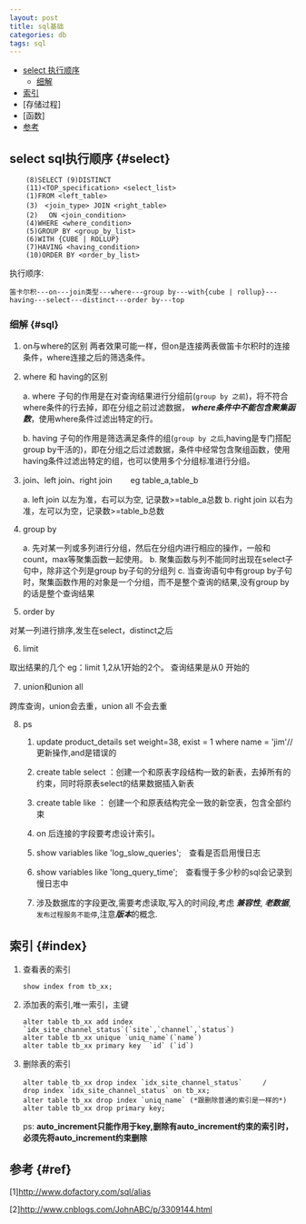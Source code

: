 ```yaml
---
layout: post
title: sql基础
categories: db
tags: sql
---
```


*   [select 执行顺序](#select)
    *   [细解](#sql)
*   [索引](#index)
*   [存储过程]
*   [函数]
*   [参考](#ref)

## select sql执行顺序 {#select}

        (8)SELECT (9)DISTINCT
        (11)<TOP_specification> <select_list>
        (1)FROM <left_table>
        (3)　<join_type> JOIN <right_table>
        (2)　 ON <join_condition>
        (4)WHERE <where_condition>
        (5)GROUP BY <group_by_list>
        (6)WITH {CUBE | ROLLUP}
        (7)HAVING <having_condition>
        (10)ORDER BY <order_by_list>

     
执行顺序:

`笛卡尔积---on---join类型---where---group by---with{cube | rollup}---having---select---distinct---order by---top`

### 细解 {#sql}

1.  on与where的区别
两者效果可能一样，但on是连接两表做笛卡尔积时的连接条件，where连接之后的筛选条件。

2.  where 和 having的区别

    a.  where 子句的作用是在对查询结果进行分组前(`group by 之前`)，将不符合where条件的行去掉，即在分组之前过滤数据， ***where条件中不能包含聚集函数***，使用where条件过滤出特定的行。
    
    b.  having 子句的作用是筛选满足条件的组(`group by 之后`,having是专门搭配group by干活的)，即在分组之后过滤数据，条件中经常包含聚组函数，使用having条件过滤出特定的组，也可以使用多个分组标准进行分组。

3.  join、left join、right join　　
eg table_a,table_b

    a.  left join 以左为准，右可以为空, 记录数>=table_a总数
    b.  right join 以右为准，左可以为空，记录数>=table_b总数

4.  group by

    a.  先对某一列或多列进行分组，然后在分组内进行相应的操作，一般和count，max等聚集函数一起使用。
    b.  聚集函数与列不能同时出现在select子句中，除非这个列是group by子句的分组列
    c.  当查询语句中有group by子句时，聚集函数作用的对象是一个分组，而不是整个查询的结果,没有group by的话是整个查询结果

5.  order by

对某一列进行排序,发生在select，distinct之后

6.  limit

取出结果的几个 eg：limit 1,2从1开始的2个。  查询结果是从0 开始的

7.  union和union all

跨库查询，union会去重，union all 不会去重

8.  ps

    1.  update product_details set weight=38, exist = 1 where name = 'jim'// 更新操作,and是错误的　

    2.  create table select ：创建一个和原表字段结构一致的新表，去掉所有的约束，同时将原表select的结果数据插入新表　　　　

    3.  create table like ： 创建一个和原表结构完全一致的新空表，包含全部约束　　　　

    4.  on 后连接的字段要考虑设计索引。　　

    5.  show variables like 'log_slow_queries';　查看是否启用慢日志　

    6.  show  variables like 'long_query_time';　查看慢于多少秒的sql会记录到慢日志中

    7.  涉及数据库的字段更改,需要考虑读取,写入的时间段,考虑 ***兼容性***,  ***老数据***,`发布过程服务不能停`,注意***版本***的概念.    

## 索引 {#index}

1.  查看表的索引　　

        show index from tb_xx;
2.  添加表的索引,唯一索引，主键　　

        alter table tb_xx add index `idx_site_channel_status`(`site`,`channel`,`status`)
        alter table tb_xx unique `uniq_name`(`name`)
        alter table tb_xx primary key  `id` (`id`)
3.  删除表的索引　　

        alter table tb_xx drop index `idx_site_channel_status`　　　/　　drop index `idx_site_channel_status` on tb_xx;
        alter table tb_xx drop index `uniq_name` (*跟删除普通的索引是一样的*)
        alter table tb_xx drop primary key;
    ps: **auto_increment只能作用于key,删除有auto_increment约束的索引时，必须先将auto_increment约束删除**

## 参考 {#ref}

[1]<http://www.dofactory.com/sql/alias>

[2]<http://www.cnblogs.com/JohnABC/p/3309144.html>


